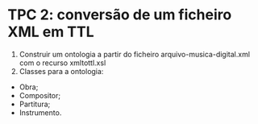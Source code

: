 # TPC 2: conversão de um ficheiro XML em TTL

1. Construir um ontologia a partir do ficheiro arquivo-musica-digital.xml com o recurso xmltottl.xsl
2. Classes para a ontologia:
- Obra;
- Compositor;
- Partitura;
- Instrumento.
